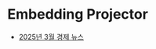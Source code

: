 # Embedding Projector

- [2025년 3월 경제 뉴스](https://projector.tensorflow.org/?config=https://raw.githubusercontent.com/jo-cho/projector_tensorboard/refs/heads/main/projector_config_news_2503.json)
